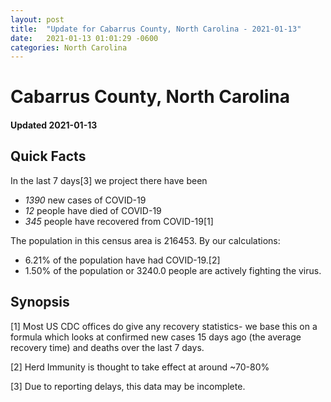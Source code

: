 ```yaml
---
layout: post
title:  "Update for Cabarrus County, North Carolina - 2021-01-13"
date:   2021-01-13 01:01:29 -0600
categories: North Carolina
---
```


# Cabarrus County, North Carolina
#### Updated 2021-01-13

## Quick Facts

In the last 7 days[3] we project there have been
- *1390* new cases of COVID-19
- *12* people have died of COVID-19
- *345* people have recovered from COVID-19[1]

The population in this census area is 216453. By our calculations:
- 6.21% of the population have had COVID-19.[2]
- 1.50% of the population or 3240.0 people are actively fighting the virus.

## Synopsis




[1] Most US CDC offices do give any recovery statistics- we base this on a formula which looks at confirmed new cases
15 days ago (the average recovery time) and deaths over the last 7 days.

[2] Herd Immunity is thought to take effect at around ~70-80%

[3] Due to reporting delays, this data may be incomplete.
 
    